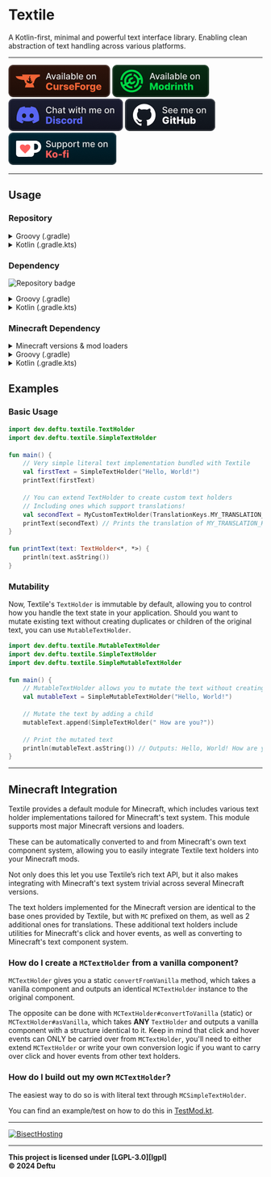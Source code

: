 # Textile

A Kotlin-first, minimal and powerful text interface library. Enabling clean abstraction of text handling
across various platforms.

---

[![CurseForge Badge](https://raw.githubusercontent.com/intergrav/devins-badges/v2/assets/cozy/available/curseforge_64h.png)](https://www.curseforge.com/minecraft/mc-mods/textile)
[![Modrinth Badge](https://raw.githubusercontent.com/intergrav/devins-badges/v2/assets/cozy/available/modrinth_64h.png)](https://modrinth.com/mod/textile-lib)  
[![Discord Badge](https://raw.githubusercontent.com/intergrav/devins-badges/v2/assets/cozy/social/discord-singular_64h.png)](https://s.deftu.dev/discord)
[![GitHub Badge](https://raw.githubusercontent.com/intergrav/devins-badges/v2/assets/cozy/social/github-singular_64h.png)](https://github.com/Deftu/Textile)  
[![Ko-Fi Badge](https://raw.githubusercontent.com/intergrav/devins-badges/v2/assets/cozy/donate/kofi-singular_64h.png)](https://ko-fi.com/Deftu)

---

## Usage

### Repository


<details>
    <summary>Groovy (.gradle)</summary>

```gradle
maven {
    name = "Deftu Releases"
    url = "https://maven.deftu.dev/releases"
}
```
</details>

<details>
    <summary>Kotlin (.gradle.kts)</summary>

```kotlin
maven(url = "https://maven.deftu.dev/releases") {
    name = "Deftu Releases"
}
```
</details>

### Dependency

![Repository badge](https://maven.deftu.dev/api/badge/latest/releases/dev/deftu/textile?color=C33F3F&name=Textile)

<details>
    <summary>Groovy (.gradle)</summary>

```gradle
implementation "dev.deftu:textile:<version>"
```

</details>

<details>
    <summary>Kotlin (.gradle.kts)</summary>

```gradle
implementation("dev.deftu:textile:<version>")
```

</details>

### Minecraft Dependency

<details>
    <summary>Minecraft versions & mod loaders</summary>

- 1.21.7 NeoForge    (1.21.7-neoforge)
- 1.21.7 Fabric      (1.21.7-fabric)
- 1.21.6 NeoForge    (1.21.6-neoforge)
- 1.21.6 Fabric      (1.21.6-fabric)
- 1.21.5 NeoForge    (1.21.5-neoforge)
- 1.21.5 Fabric      (1.21.5-fabric)
- 1.21.4 NeoForge    (1.21.4-neoforge)
- 1.21.4 Fabric      (1.21.4-fabric)
- 1.21.1 NeoForge    (1.21.1-neoforge)
- 1.21.1 Fabric      (1.21.1-fabric)
- 1.20.6 NeoForge    (1.20.6-neoforge)
- 1.20.6 Fabric      (1.20.6-fabric)
- 1.20.4 NeoForge    (1.20.4-neoforge)
- 1.20.4 Forge       (1.20.4-forge)
- 1.20.4 Fabric      (1.20.4-fabric)
- 1.20.1 Forge       (1.20.1-forge)
- 1.20.1 Fabric      (1.20.1-fabric)
- 1.19.4 Forge       (1.19.4-forge)
- 1.19.4 Fabric      (1.19.4-fabric)
- 1.19.2 Forge       (1.19.2-forge)
- 1.19.2 Fabric      (1.19.2-fabric)
- 1.18.2 Forge       (1.18.2-forge)
- 1.18.2 Fabric      (1.18.2-fabric)
- 1.17.1 Forge       (1.17.1-forge)
- 1.17.1 Fabric      (1.17.1-fabric)
- 1.16.5 Forge       (1.16.5-forge)
- 1.16.5 Fabric      (1.16.5-fabric)
- 1.12.2 Forge       (1.12.2-forge)
- 1.12.2 Fabric      (1.12.2-fabric)
- 1.8.9  Forge       (1.8.9-forge)
- 1.8.9  Fabric      (1.8.9-fabric)

</details>

<details>
    <summary>Groovy (.gradle)</summary>

```gradle
modImplementation "dev.deftu:textile-<minecraft version>-<loader>:<version>"
```

</details>

<details>
    <summary>Kotlin (.gradle.kts)</summary>

```gradle
modImplementation("dev.deftu:textile-<minecraft version>-<loader>:<version>")
```

</details>

## Examples

### Basic Usage

```kt
import dev.deftu.textile.TextHolder
import dev.deftu.textile.SimpleTextHolder

fun main() {
    // Very simple literal text implementation bundled with Textile
    val firstText = SimpleTextHolder("Hello, World!")
    printText(firstText)
    
    // You can extend TextHolder to create custom text holders
    // Including ones which support translations!
    val secondText = MyCustomTextHolder(TranslationKeys.MY_TRANSLATION_KEY)
    printText(secondText) // Prints the translation of MY_TRANSLATION_KEY, as provided by you
}

fun printText(text: TextHolder<*, *>) {
    println(text.asString())
}
```

### Mutability

Now, Textile's `TextHolder` is immutable by default, allowing you to control how you
handle the text state in your application. Should you want to mutate existing text
without creating duplicates or children of the original text, you can use
`MutableTextHolder`.

```kt
import dev.deftu.textile.MutableTextHolder
import dev.deftu.textile.SimpleTextHolder
import dev.deftu.textile.SimpleMutableTextHolder

fun main() {
    // MutableTextHolder allows you to mutate the text without creating a duplicate/copy of the original text
    val mutableText = SimpleMutableTextHolder("Hello, World!")
    
    // Mutate the text by adding a child
    mutableText.append(SimpleTextHolder(" How are you?"))
    
    // Print the mutated text
    println(mutableText.asString()) // Outputs: Hello, World! How are you?
}
```

---

## Minecraft Integration

Textile provides a default module for Minecraft, which includes various text holder implementations
tailored for Minecraft's text system. This module supports most major Minecraft versions and loaders.

These can be automatically converted to and from Minecraft's own text component system, allowing you to
easily integrate Textile text holders into your Minecraft mods.

Not only does this let you use Textile’s rich text API, but it also makes integrating with Minecraft's
text system trivial across several Minecraft versions.

The text holders implemented for the Minecraft version are identical to the base ones provided by Textile,
but with `MC` prefixed on them, as well as 2 additional ones for translations. These additional text holders
include utilities for Minecraft's click and hover events, as well as converting to Minecraft's text component
system.

### How do I create a `MCTextHolder` from a vanilla component?

`MCTextHolder` gives you a static `convertFromVanilla` method, which takes a vanilla component and outputs
an identical `MCTextHolder` instance to the original component.

The opposite can be done with `MCTextHolder#convertToVanilla` (static) or `MCTextHolder#asVanilla`,
which takes **ANY** `TextHolder` and outputs a vanilla component with a structure identical to it.
Keep in mind that click and hover events can ONLY be carried over from `MCTextHolder`, you'll need
to either extend `MCTextHolder` or write your own conversion logic if you want to carry over click
and hover events from other text holders.

### How do I build out my own `MCTextHolder`?

The easiest way to do so is with literal text through `MCSimpleTextHolder`.

You can find an example/test on how to do this in [TestMod.kt](./minecraft/src/testMod/kotlin/com/test/TestMod.kt).

---

[![BisectHosting](https://www.bisecthosting.com/partners/custom-banners/8fb6621b-811a-473b-9087-c8c42b50e74c.png)](https://bisecthosting.com/deftu)

---

**This project is licensed under [LGPL-3.0][lgpl]**\
**&copy; 2024 Deftu**
